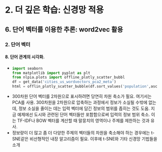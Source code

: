 # 2. 더 깊은 학습: 신경망 적용
## 6. 단어 벡터를 이용한 추론: word2vec 활용
### 2. 단어 벡터
#### 8. 단어 관계의 시각화.
- ```python
  import seaborn
  from matplotlib import pyplot as plt
  from nlpia.plots import offline_plotly_scatter_bubbl
  df = get_data('cities_us_wordvectors_pca2_meta')
  html = offlin_plotly_scatter_bubble(df.sort_values('population',ascending=False)[:350].copy().sort_values('population'),filename='plotly_scatter_bubble.html',x='x',y='y',size_col='population',text_col='name',category_col='timezone',xscale=None,yscale=None,layout={},marker={'sizeref':3000})
  ```
- 300차원 단어 벡터를 2차원으로 표시하려면 당연히 차원 축소가 필요. 여기서는 PCA를 사용. 300차원을 2차원으로 압축하는 과정에서 정보가 소실될 수밖에 없는데, 정보 소실을 줄이는 데는 입력 벡터에 담긴 정보의 범위를 좁히는 것도 도움. 지금 예제에선 도시와 관련된 단어 벡터들만 포함함으로써 입력의 정보 범위 축소. 이는 TF-IDF나 BOW 벡터를 계산할 때 말뭉치의 영역이나 주제를 제한하는 것과 유사.
- 정보량이 더 많고 좀 더 다양한 주제의 벡터들의 차원을 축소해야 하는 경우에는 t-SNE같은 비선형적인 내장 알고리즘이 필요. 이후에 t-SNE와 기타 신경망 기법들을 소개
